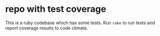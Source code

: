 # repo with test coverage

This is a ruby codebase which has some tests. Run `rake` to run tests and report coverage results to code climate.
